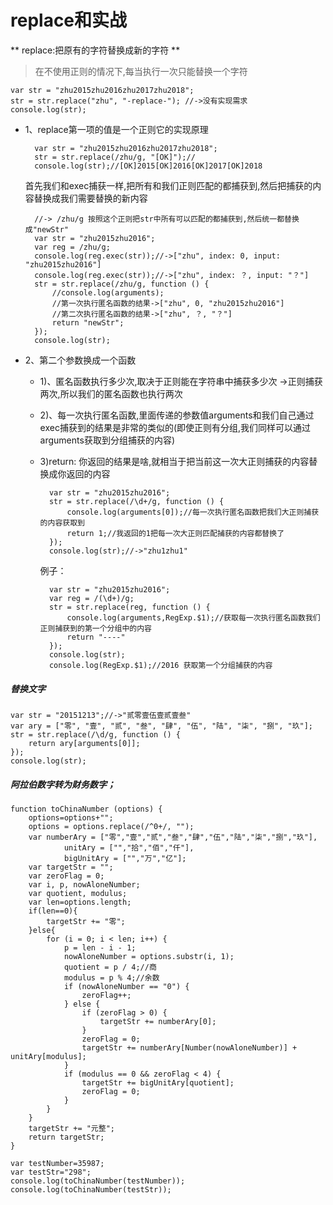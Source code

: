 # replace和实战

** replace:把原有的字符替换成新的字符 **

> 在不使用正则的情况下,每当执行一次只能替换一个字符

	var str = "zhu2015zhu2016zhu2017zhu2018";
	str = str.replace("zhu", "-replace-"); //->没有实现需求
	console.log(str);

- 1、replace第一项的值是一个正则它的实现原理

	    var str = "zhu2015zhu2016zhu2017zhu2018";
	    str = str.replace(/zhu/g, "[OK]");//
	    console.log(str);//[OK]2015[OK]2016[OK]2017[OK]2018

	首先我们和exec捕获一样,把所有和我们正则匹配的都捕获到,然后把捕获的内容替换成我们需要替换的新内容
	
	    //-> /zhu/g 按照这个正则把str中所有可以匹配的都捕获到,然后统一都替换成"newStr"
	    var str = "zhu2015zhu2016";
	    var reg = /zhu/g;
	    console.log(reg.exec(str));//->["zhu", index: 0, input: "zhu2015zhu2016"]
	    console.log(reg.exec(str));//->["zhu", index: ？, input: "？"]
	    str = str.replace(/zhu/g, function () {
	        //console.log(arguments);
	        //第一次执行匿名函数的结果->["zhu", 0, "zhu2015zhu2016"]
	        //第二次执行匿名函数的结果->["zhu", ？, "？"]
	        return "newStr";
	    });
	    console.log(str);


- 2、第二个参数换成一个函数
	- 1)、匿名函数执行多少次,取决于正则能在字符串中捕获多少次 ->正则捕获两次,所以我们的匿名函数也执行两次
	- 2)、每一次执行匿名函数,里面传递的参数值arguments和我们自己通过exec捕获到的结果是非常的类似的(即使正则有分组,我们同样可以通过arguments获取到分组捕获的内容)
	- 3)return: 你返回的结果是啥,就相当于把当前这一次大正则捕获的内容替换成你返回的内容
			
		    var str = "zhu2015zhu2016";
		    str = str.replace(/\d+/g, function () {
		        console.log(arguments[0]);//每一次执行匿名函数把我们大正则捕获的内容获取到
		        return 1;//我返回的1把每一次大正则匹配捕获的内容都替换了
		    });
		    console.log(str);//->"zhu1zhu1"

		例子：

		    var str = "zhu2015zhu2016";
		    var reg = /(\d+)/g;
		    str = str.replace(reg, function () {
		        console.log(arguments,RegExp.$1);//获取每一次执行匿名函数我们正则捕获到的第一个分组中的内容
		        return "----"
		    });
		    console.log(str);
		    console.log(RegExp.$1);//2016 获取第一个分组捕获的内容


##### 替换文字

    var str = "20151213";//->"贰零壹伍壹贰壹叁"
    var ary = ["零", "壹", "贰", "叁", "肆", "伍", "陆", "柒", "捌", "玖"];
    str = str.replace(/\d/g, function () {
        return ary[arguments[0]];
    });
    console.log(str);

##### 阿拉伯数字转为财务数字；

    function toChinaNumber (options) {
        options=options+"";
        options = options.replace(/^0+/, "");
        var numberAry = ["零","壹","贰","叁","肆","伍","陆","柒","捌","玖"],
                unitAry = ["","拾","佰","仟"],
                bigUnitAry = ["","万","亿"];
        var targetStr = "";
        var zeroFlag = 0;
        var i, p, nowAloneNumber;
        var quotient, modulus;
        var len=options.length;
        if(len==0){
            targetStr += "零";
        }else{
            for (i = 0; i < len; i++) {
                p = len - i - 1;
                nowAloneNumber = options.substr(i, 1);
                quotient = p / 4;//商
                modulus = p % 4;//余数
                if (nowAloneNumber == "0") {
                    zeroFlag++;
                } else {
                    if (zeroFlag > 0) {
                        targetStr += numberAry[0];
                    }
                    zeroFlag = 0;
                    targetStr += numberAry[Number(nowAloneNumber)] + unitAry[modulus];
                }
                if (modulus == 0 && zeroFlag < 4) {
                    targetStr += bigUnitAry[quotient];
                    zeroFlag = 0;
                }
            }
        }
        targetStr += "元整";
        return targetStr;
    }

    var testNumber=35987;
    var testStr="298";
    console.log(toChinaNumber(testNumber));
    console.log(toChinaNumber(testStr));